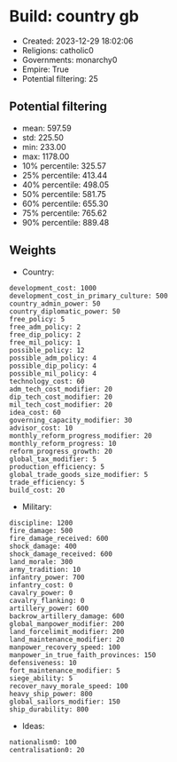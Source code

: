 
# Build: country gb

- Created: 2023-12-29 18:02:06
- Religions: catholic0
- Governments: monarchy0
- Empire: True
- Potential filtering: 25

## Potential filtering

- mean: 597.59
- std: 225.50
- min: 233.00
- max: 1178.00
- 10% percentile: 325.57
- 25% percentile: 413.44
- 40% percentile: 498.05
- 50% percentile: 581.75
- 60% percentile: 655.30
- 75% percentile: 765.62
- 90% percentile: 889.48

## Weights

- Country: 
```
development_cost: 1000
development_cost_in_primary_culture: 500
country_admin_power: 50
country_diplomatic_power: 50
free_policy: 5
free_adm_policy: 2
free_dip_policy: 2
free_mil_policy: 1
possible_policy: 12
possible_adm_policy: 4
possible_dip_policy: 4
possible_mil_policy: 4
technology_cost: 60
adm_tech_cost_modifier: 20
dip_tech_cost_modifier: 20
mil_tech_cost_modifier: 20
idea_cost: 60
governing_capacity_modifier: 30
advisor_cost: 10
monthly_reform_progress_modifier: 20
monthly_reform_progress: 10
reform_progress_growth: 20
global_tax_modifier: 5
production_efficiency: 5
global_trade_goods_size_modifier: 5
trade_efficiency: 5
build_cost: 20

```
- Military: 
```
discipline: 1200
fire_damage: 500
fire_damage_received: 600
shock_damage: 400
shock_damage_received: 600
land_morale: 300
army_tradition: 10
infantry_power: 700
infantry_cost: 0
cavalry_power: 0
cavalry_flanking: 0
artillery_power: 600
backrow_artillery_damage: 600
global_manpower_modifier: 200
land_forcelimit_modifier: 200
land_maintenance_modifier: 20
manpower_recovery_speed: 100
manpower_in_true_faith_provinces: 150
defensiveness: 10
fort_maintenance_modifier: 5
siege_ability: 5
recover_navy_morale_speed: 100
heavy_ship_power: 800
global_sailors_modifier: 150
ship_durability: 800

```
- Ideas: 
```
nationalism0: 100
centralisation0: 20

```

